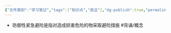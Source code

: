 ```yaml
---
{"文件类别":"学习笔记","tags":["知识点","民法"],"dg-publish":true,"permalink":"/学习笔记studyup/知识点cheese/防御性紧急避险/","dgPassFrontmatter":true,"created":"2024-09-17T15:36:33.977+08:00","updated":"2024-10-25T12:04:25.466+08:00"}
---
```


- 防御性紧急避险是指对造成损害危险的物采取避险措施 #背诵/概念 